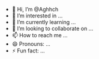 - 👋 Hi, I’m @Aghhch
- 👀 I’m interested in ...
- 🌱 I’m currently learning ...
- 💞️ I’m looking to collaborate on ...
- 📫 How to reach me ...
- 😄 Pronouns: ...
- ⚡ Fun fact: ...

<!---
Aghhch/Aghhch is a ✨ special ✨ repository because its `README.md` (this file) appears on your GitHub profile.
You can click the Preview link to take a look at your changes.
--->
